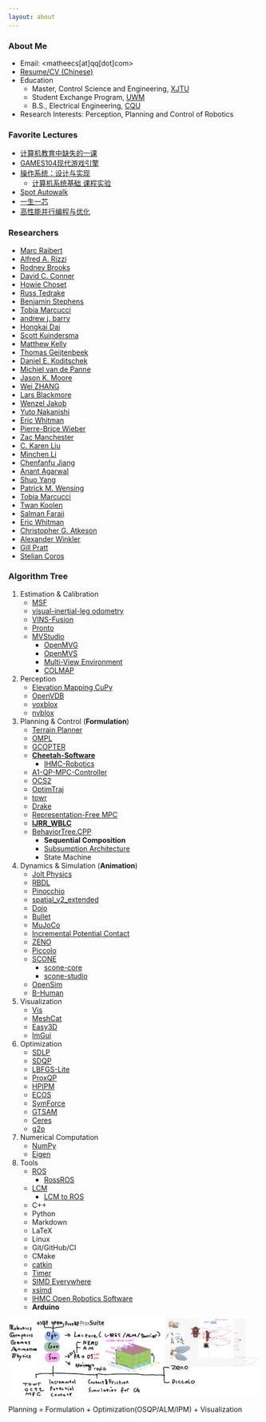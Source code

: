 ```yaml
---
layout: about
---
```


### About Me

- Email: <matheecs[at]qq[dot]com>
- [Resume/CV (Chinese)](/files/cv/cv2022.pdf)
- Education
  - Master, Control Science and Engineering, [XJTU](http://en.xjtu.edu.cn)
  - Student Exchange Program, [UWM](https://uwm.edu)
  - B.S., Electrical Engineering, [CQU](https://www.cqu.edu.cn)
- Research Interests: Perception, Planning and Control of Robotics

### Favorite Lectures

- [计算机教育中缺失的一课](https://missing-semester-cn.github.io)
- [GAMES104现代游戏引擎](https://space.bilibili.com/512313464/channel/collectiondetail?sid=292637)
- [操作系统：设计与实现](http://jyywiki.cn/OS/2022/)
  - [计算机系统基础 课程实验](https://nju-projectn.github.io/ics-pa-gitbook/ics2021/index.html)
- [Spot Autowalk](https://support.bostondynamics.com/s/spot/autowalk)
- [一生一芯](https://ysyx.oscc.cc)
- [高性能并行编程与优化](https://github.com/parallel101/course)

### Researchers

- [Marc Raibert](http://www.ai.mit.edu/projects/leglab/old-leglab/people/mxr.html)
- [Alfred A. Rizzi](https://scholar.google.com/citations?user=GAwdhxEAAAAJ&hl=en)
- [Rodney Brooks](https://rodneybrooks.com)
- [David C. Conner](https://scholar.google.com/citations?user=sb3lPX8AAAAJ&hl=en)
- [Howie Choset](https://www.cs.cmu.edu/~./choset/)
- [Russ Tedrake](https://groups.csail.mit.edu/locomotion/russt.html)
- [Benjamin Stephens](https://www.cs.cmu.edu/~bstephe1/)
- [Tobia Marcucci](https://tobiamarcucci.github.io)
- [andrew j. barry](https://abarry.org)
- [Hongkai Dai](https://hongkai-dai.github.io)
- [Scott Kuindersma](https://scottk.seas.harvard.edu)
- [Matthew Kelly](http://www.matthewpeterkelly.com)
- [Thomas Geijtenbeek](https://www.goatstream.com/research/)
- [Daniel E. Koditschek](https://www.seas.upenn.edu/~kod/)
- [Michiel van de Panne](https://www.cs.ubc.ca/~van/)
- [Jason K. Moore](https://www.moorepants.info)
- [Wei ZHANG](http://www.wzhanglab.site/members/)
- [Lars Blackmore](http://larsblackmore.com)
- [Wenzel Jakob](https://rgl.epfl.ch/people/wjakob)
- [Yuto Nakanishi](https://spectrum.ieee.org/schaft-robot-company-bought-by-google-darpa-robotics-challenge-winner)
- [Eric Whitman](https://www.cs.cmu.edu/~cga/ewhitman/)
- [Pierre-Brice Wieber](http://www.inrialpes.fr/bipop/people/wieber/)
- [Zac Manchester](http://roboticexplorationlab.org)
- [C. Karen Liu](https://profiles.stanford.edu/c-karen-liu)
- [Minchen Li](https://www.math.ucla.edu/~minchen/)
- [Chenfanfu Jiang](https://www.math.ucla.edu/~cffjiang/)
- [Anant Agarwal](https://en.wikipedia.org/wiki/Anant_Agarwal)
- [Shuo Yang](https://shuoyangrobotics.github.io)
- [Patrick M. Wensing](https://sites.nd.edu/pwensing/)
- [Tobia Marcucci](https://tobiamarcucci.github.io)
- [Twan Koolen](https://scholar.google.com/citations?user=0k4k1WUAAAAJ&hl=en)
- [Salman Faraji](https://salmanfaraji.github.io)
- [Eric Whitman](https://www.cs.cmu.edu/~cga/ewhitman/)
- [Christopher G. Atkeson](http://www.cs.cmu.edu/~cga/)
- [Alexander Winkler](http://alex-winkler.com)
- [Gill Pratt](https://scholar.google.com/citations?user=lvUyYroAAAAJ&hl=en)
- [Stelian Coros](http://crl.ethz.ch/people/coros/index.html)

### Algorithm Tree

1. Estimation & Calibration
   - [MSF](https://github.com/ethz-asl/ethzasl_msf)
   - [visual-inertial-leg odometry](https://github.com/ShuoYangRobotics/tightly-coupled-visual-inertial-leg-odometry)
   - [VINS-Fusion](https://github.com/HKUST-Aerial-Robotics/VINS-Fusion)
   - [Pronto](https://github.com/ori-drs/pronto)
   - [MVStudio](https://github.com/LiangliangNan/MVStudio)
     - [OpenMVG](https://github.com/openMVG/openMVG)
     - [OpenMVS](https://github.com/cdcseacave/openMVS)
     - [Multi-View Environment](https://github.com/simonfuhrmann/mve)
     - [COLMAP](https://github.com/colmap/colmap)
2. Perception
   - [Elevation Mapping CuPy](https://github.com/leggedrobotics/elevation_mapping_cupy)
   - [OpenVDB](https://www.openvdb.org)
   - [voxblox](https://github.com/ethz-asl/voxblox)
   - [nvblox](https://github.com/nvidia-isaac/nvblox)
3. Planning & Control (**Formulation**)
   - [Terrain Planner](https://github.com/leggedrobotics/art_planner)
   - [OMPL](https://ompl.kavrakilab.org)
   - [GCOPTER](https://github.com/ZJU-FAST-Lab/GCOPTER)
   - [**Cheetah-Software**](https://github.com/mit-biomimetics/Cheetah-Software)
     - [IHMC-Robotics](https://github.com/GabrielEGC/IHMC-Robotics)
   - [A1-QP-MPC-Controller](https://github.com/matheecs/A1-QP-MPC-Controller)
   - [OCS2](https://github.com/leggedrobotics/ocs2)
   - [OptimTraj](https://github.com/MatthewPeterKelly/OptimTraj)
   - [towr](https://github.com/ethz-adrl/towr)
   - [Drake](https://github.com/RobotLocomotion/drake)
   - [Representation-Free MPC](https://github.com/YanranDing/RF-MPC)
   - [**IJRR_WBLC**](https://github.com/dhkim0821/IJRR_WBLC)
   - [BehaviorTree.CPP](https://github.com/BehaviorTree/BehaviorTree.CPP)
     - **Sequential Composition**
     - [Subsumption Architecture](http://users.dimi.uniud.it/~antonio.dangelo/Robotica/2013/lessons/M02mar20.pdf)
     - State Machine
4. Dynamics & Simulation (**Animation**)
   - [Jolt Physics](https://github.com/jrouwe/JoltPhysics)
   - [RBDL](https://github.com/rbdl/rbdl)
   - [Pinocchio](https://github.com/stack-of-tasks/pinocchio)
   - [spatial_v2_extended](https://github.com/ROAM-Lab-ND/spatial_v2_extended)
   - [Dojo](https://github.com/dojo-sim/Dojo.jl)
   - [Bullet](https://github.com/bulletphysics/bullet3)
   - [MuJoCo](https://github.com/deepmind/mujoco)
   - [Incremental Potential Contact](https://github.com/ipc-sim/IPC)
   - [ZENO](https://github.com/zenustech/zeno)
   - [Piccolo](https://github.com/BoomingTech/Piccolo)
   - [SCONE](https://scone.software/doku.php)
     - [scone-core](https://github.com/tgeijten/scone-core)
     - [scone-studio](https://github.com/tgeijten/scone-studio)
   - [OpenSim](https://simtk.org/projects/opensim)
   - [B-Human](https://github.com/bhuman/BHumanCodeRelease)
5. Visualization
   - [Vis](https://github.com/rvbust/Vis)
   - [MeshCat](https://github.com/rdeits/meshcat-python)
   - [Easy3D](https://github.com/LiangliangNan/Easy3D)
   - [ImGui](https://github.com/ocornut/imgui)
6. Optimization
   - [SDLP](https://github.com/ZJU-FAST-Lab/SDLP)
   - [SDQP](https://github.com/ZJU-FAST-Lab/SDQP)
   - [LBFGS-Lite](https://github.com/ZJU-FAST-Lab/LBFGS-Lite)
   - [ProxQP](https://github.com/Simple-Robotics/proxsuite)
   - [HPIPM](https://github.com/giaf/hpipm)
   - [ECOS](https://github.com/embotech/ecos)
   - [SymForce](https://github.com/symforce-org/symforce)
   - [GTSAM](https://github.com/borglab/gtsam)
   - [Ceres](https://github.com/ceres-solver/ceres-solver)
   - [g2o](https://github.com/RainerKuemmerle/g2o)
7. Numerical Computation
   - [NumPy](https://numpy.org)
   - [Eigen](https://eigen.tuxfamily.org/index.php?title=Main_Page)
8. Tools
   - [ROS](https://github.com/ros/ros_comm)
     - [RossROS](https://github.com/rlhatton/RossROS)
   - [LCM](https://github.com/lcm-proj/lcm)
     - [LCM to ROS](https://github.com/nrjl/lcm_to_ros)
   - C++
   - Python
   - Markdown
   - LaTeX
   - Linux
   - Git/GitHub/CI
   - CMake
   - [catkin](https://github.com/ros/catkin)
   - [Timer](https://github.com/LiangliangNan/Timer)
   - [SIMD Everywhere](https://github.com/simd-everywhere/simde)
   - [xsimd](https://github.com/xtensor-stack/xsimd)
   - [IHMC Open Robotics Software](https://github.com/ihmcrobotics/ihmc-open-robotics-software)
   - **Arduino**

<p align="center">
  <img src="/images/note2022.png" width="500"/>
</p>

Planning = Formulation + Optimization(OSQP/ALM/IPM) + Visualization
